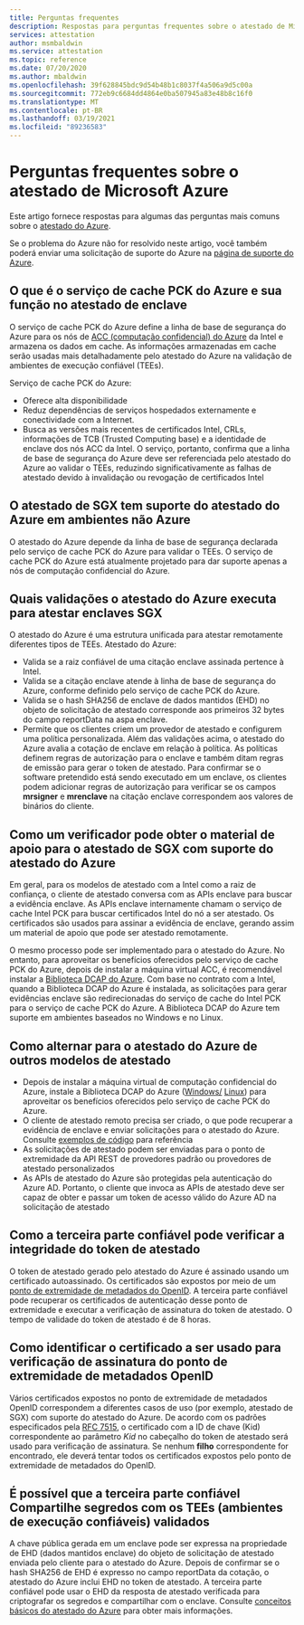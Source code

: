 ```yaml
---
title: Perguntas frequentes
description: Respostas para perguntas frequentes sobre o atestado de Microsoft Azure
services: attestation
author: msmbaldwin
ms.service: attestation
ms.topic: reference
ms.date: 07/20/2020
ms.author: mbaldwin
ms.openlocfilehash: 39f628845bdc9d54b48b1c8037f4a506a9d5c00a
ms.sourcegitcommit: 772eb9c6684dd4864e0ba507945a83e48b8c16f0
ms.translationtype: MT
ms.contentlocale: pt-BR
ms.lasthandoff: 03/19/2021
ms.locfileid: "89236583"
---
```

# <a name="frequently-asked-questions-for-microsoft-azure-attestation"></a>Perguntas frequentes sobre o atestado de Microsoft Azure

Este artigo fornece respostas para algumas das perguntas mais comuns sobre o [atestado do Azure](overview.md).

Se o problema do Azure não for resolvido neste artigo, você também poderá enviar uma solicitação de suporte do Azure na [página de suporte do Azure](https://azure.microsoft.com/support/options/).

## <a name="what-is-azure-pck-caching-service-and-its-role-in-enclave-attestation"></a>O que é o serviço de cache PCK do Azure e sua função no atestado de enclave

O serviço de cache PCK do Azure define a linha de base de segurança do Azure para os nós de [ACC (computação confidencial) do Azure](../confidential-computing/overview.md) da Intel e armazena os dados em cache. As informações armazenadas em cache serão usadas mais detalhadamente pelo atestado do Azure na validação de ambientes de execução confiável (TEEs).  

Serviço de cache PCK do Azure:
   - Oferece alta disponibilidade 
   - Reduz dependências de serviços hospedados externamente e conectividade com a Internet.
   - Busca as versões mais recentes de certificados Intel, CRLs, informações de TCB (Trusted Computing base) e a identidade de enclave dos nós ACC da Intel. O serviço, portanto, confirma que a linha de base de segurança do Azure deve ser referenciada pelo atestado do Azure ao validar o TEEs, reduzindo significativamente as falhas de atestado devido à invalidação ou revogação de certificados Intel  

## <a name="is-sgx-attestation-supported-by-azure-attestation-in-non-azure-environments"></a>O atestado de SGX tem suporte do atestado do Azure em ambientes não Azure

O atestado do Azure depende da linha de base de segurança declarada pelo serviço de cache PCK do Azure para validar o TEEs. O serviço de cache PCK do Azure está atualmente projetado para dar suporte apenas a nós de computação confidencial do Azure. 

## <a name="what-validations-does-azure-attestation-perform-for-attesting-sgx-enclaves"></a>Quais validações o atestado do Azure executa para atestar enclaves SGX

O atestado do Azure é uma estrutura unificada para atestar remotamente diferentes tipos de TEEs. Atestado do Azure:

   - Valida se a raiz confiável de uma citação enclave assinada pertence à Intel.
   - Valida se a citação enclave atende à linha de base de segurança do Azure, conforme definido pelo serviço de cache PCK do Azure.
   - Valida se o hash SHA256 de enclave de dados mantidos (EHD) no objeto de solicitação de atestado corresponde aos primeiros 32 bytes do campo reportData na aspa enclave.
   - Permite que os clientes criem um provedor de atestado e configurem uma política personalizada. Além das validações acima, o atestado do Azure avalia a cotação de enclave em relação à política. As políticas definem regras de autorização para o enclave e também ditam regras de emissão para gerar o token de atestado. Para confirmar se o software pretendido está sendo executado em um enclave, os clientes podem adicionar regras de autorização para verificar se os campos **mrsigner** e **mrenclave** na citação enclave correspondem aos valores de binários do cliente.

## <a name="how-can-a-verifier-obtain-the-collateral-for-sgx-attestation-supported-by-azure-attestation"></a>Como um verificador pode obter o material de apoio para o atestado de SGX com suporte do atestado do Azure

Em geral, para os modelos de atestado com a Intel como a raiz de confiança, o cliente de atestado conversa com as APIs enclave para buscar a evidência enclave. As APIs enclave internamente chamam o serviço de cache Intel PCK para buscar certificados Intel do nó a ser atestado. Os certificados são usados para assinar a evidência de enclave, gerando assim um material de apoio que pode ser atestado remotamente.  

O mesmo processo pode ser implementado para o atestado do Azure. No entanto, para aproveitar os benefícios oferecidos pelo serviço de cache PCK do Azure, depois de instalar a máquina virtual ACC, é recomendável instalar a [Biblioteca DCAP do Azure](https://www.nuget.org/packages/Microsoft.Azure.DCAP). Com base no contrato com a Intel, quando a Biblioteca DCAP do Azure é instalada, as solicitações para gerar evidências enclave são redirecionadas do serviço de cache do Intel PCK para o serviço de cache PCK do Azure. A Biblioteca DCAP do Azure tem suporte em ambientes baseados no Windows e no Linux.

## <a name="how-to-shift-to-azure-attestation-from-other-attestation-models"></a>Como alternar para o atestado do Azure de outros modelos de atestado

- Depois de instalar a máquina virtual de computação confidencial do Azure, instale a Biblioteca DCAP do Azure ([Windows/](https://www.nuget.org/packages/Microsoft.Azure.DCAP/) [Linux](https://packages.microsoft.com/ubuntu/18.04/prod/pool/main/a/az-dcap-client/)) para aproveitar os benefícios oferecidos pelo serviço de cache PCK do Azure.
- O cliente de atestado remoto precisa ser criado, o que pode recuperar a evidência de enclave e enviar solicitações para o atestado do Azure. Consulte [exemplos de código](/samples/browse/?expanded=azure&terms=attestation) para referência 
- As solicitações de atestado podem ser enviadas para o ponto de extremidade da API REST de provedores padrão ou provedores de atestado personalizados 
- As APIs de atestado do Azure são protegidas pela autenticação do Azure AD. Portanto, o cliente que invoca as APIs de atestado deve ser capaz de obter e passar um token de acesso válido do Azure AD na solicitação de atestado 

## <a name="how-can-the-relying-party-verify-the-integrity-of-attestation-token"></a>Como a terceira parte confiável pode verificar a integridade do token de atestado

O token de atestado gerado pelo atestado do Azure é assinado usando um certificado autoassinado. Os certificados são expostos por meio de um [ponto de extremidade de metadados do OpenID](/rest/api/attestation/metadataconfiguration/get). A terceira parte confiável pode recuperar os certificados de autenticação desse ponto de extremidade e executar a verificação de assinatura do token de atestado. O tempo de validade do token de atestado é de 8 horas. 

## <a name="how-to-identify-the-certificate-to-be-used-for-signature-verification-from-the-openid-metadata-endpoint"></a>Como identificar o certificado a ser usado para verificação de assinatura do ponto de extremidade de metadados OpenID

Vários certificados expostos no ponto de extremidade de metadados OpenID correspondem a diferentes casos de uso (por exemplo, atestado de SGX) com suporte do atestado do Azure. De acordo com os padrões especificados pela [RFC 7515](https://tools.ietf.org/html/rfc7515), o certificado com a ID de chave (Kid) correspondente ao parâmetro *Kid* no cabeçalho do token de atestado será usado para verificação de assinatura. Se nenhum **filho** correspondente for encontrado, ele deverá tentar todos os certificados expostos pelo ponto de extremidade de metadados do OpenID.

## <a name="is-it-possible-for-the-relying-party-to-share-secrets-with-the-validated-trusted-execution-environments-tees"></a>É possível que a terceira parte confiável Compartilhe segredos com os TEEs (ambientes de execução confiáveis) validados

A chave pública gerada em um enclave pode ser expressa na propriedade de EHD (dados mantidos enclave) do objeto de solicitação de atestado enviada pelo cliente para o atestado do Azure. Depois de confirmar se o hash SHA256 de EHD é expresso no campo reportData da cotação, o atestado do Azure inclui EHD no token de atestado. A terceira parte confiável pode usar o EHD da resposta de atestado verificada para criptografar os segredos e compartilhar com o enclave. Consulte [conceitos básicos do atestado do Azure](basic-concepts.md) para obter mais informações.
